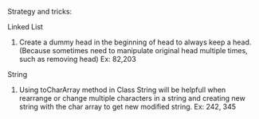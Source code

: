 Strategy and tricks:

Linked List
1. Create a dummy head in the beginning of head to always keep a head. (Because sometimes need to manipulate original head multiple times, such as removing head)
Ex: 82,203

String
1. Using toCharArray method in Class String will be helpfull when rearrange or change multiple characters in a string and creating new string with the char array to get new modified string.
Ex: 242, 345